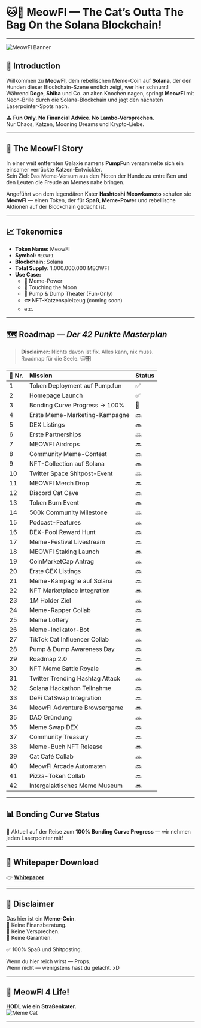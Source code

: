# 🐱🚀 MeowFI — The Cat’s Outta The Bag On the Solana Blockchain!

---

![MeowFI Banner](https://media.giphy.com/media/JIX9t2j0ZTN9S/giphy.gif)

## 📌 Introduction

Willkommen zu **MeowFI**, dem rebellischen Meme-Coin auf **Solana**, der den Hunden dieser Blockchain-Szene endlich zeigt, wer hier schnurrt!  
Während **Doge**, **Shiba** und Co. an alten Knochen nagen, springt **MeowFI** mit Neon-Brille durch die Solana-Blockchain und jagt den nächsten Laserpointer-Spots nach.

⚠️ **Fun Only. No Financial Advice. No Lambo-Versprechen.**  
Nur Chaos, Katzen, Mooning Dreams und Krypto-Liebe.

---

## 📖 The MeowFI Story

In einer weit entfernten Galaxie namens **PumpFun** versammelte sich ein einsamer verrückte Katzen-Entwickler.  
Sein Ziel: Das Meme-Versum aus den Pfoten der Hunde zu entreißen und den Leuten die Freude an Memes nahe bringen.

Angeführt von dem legendären Kater **Hashtoshi Meowkamoto** schufen sie **MeowFI** — einen Token, der für **Spaß**, **Meme-Power** und rebellische Aktionen auf der Blockchain gedacht ist.

---

## 📈 Tokenomics

- **Token Name:** MeowFI  
- **Symbol:** `MEOWFI`  
- **Blockchain:** Solana  
- **Total Supply:** 1.000.000.000 MEOWFI  
- **Use Case:**  
  - 🤣 Meme-Power  
  - 🎣 Touching the Moon  
  - 🎉 Pump & Dump Theater (Fun-Only)  
  - 🐟 NFT-Katzenspielzeug (coming soon)
  - etc.
---

## 🗺️ Roadmap — *Der 42 Punkte Masterplan*

> **Disclaimer:** Nichts davon ist fix. Alles kann, nix muss.  
> Roadmap für die Seele. 🐱🎛️

| 🚀 Nr. | Mission                            | Status |
|:------|:-----------------------------------|:--------|
| 1  | Token Deployment auf Pump.fun        | ✅ |
| 2  | Homepage Launch                      | ✅ |
| 3  | Bonding Curve Progress → 100%        | 🔄 |
| 4  | Erste Meme-Marketing-Kampagne        | 🔜 |
| 5  | DEX Listings                         | 🔜 |
| 6  | Erste Partnerships                   | 🔜 |
| 7  | MEOWFI Airdrops                      | 🔜 |
| 8  | Community Meme-Contest               | 🔜 |
| 9  | NFT-Collection auf Solana            | 🔜 |
| 10 | Twitter Space Shitpost-Event         | 🔜 |
| 11 | MEOWFI Merch Drop                    | 🔜 |
| 12 | Discord Cat Cave                     | 🔜 |
| 13 | Token Burn Event                     | 🔜 |
| 14 | 500k Community Milestone             | 🔜 |
| 15 | Podcast-Features                     | 🔜 |
| 16 | DEX-Pool Reward Hunt                 | 🔜 |
| 17 | Meme-Festival Livestream             | 🔜 |
| 18 | MEOWFI Staking Launch                | 🔜 |
| 19 | CoinMarketCap Antrag                 | 🔜 |
| 20 | Erste CEX Listings                   | 🔜 |
| 21 | Meme-Kampagne auf Solana             | 🔜 |
| 22 | NFT Marketplace Integration          | 🔜 |
| 23 | 1M Holder Ziel                       | 🔜 |
| 24 | Meme-Rapper Collab                   | 🔜 |
| 25 | Meme Lottery                         | 🔜 |
| 26 | Meme-Indikator-Bot                   | 🔜 |
| 27 | TikTok Cat Influencer Collab         | 🔜 |
| 28 | Pump & Dump Awareness Day            | 🔜 |
| 29 | Roadmap 2.0                          | 🔜 |
| 30 | NFT Meme Battle Royale               | 🔜 |
| 31 | Twitter Trending Hashtag Attack      | 🔜 |
| 32 | Solana Hackathon Teilnahme           | 🔜 |
| 33 | DeFi CatSwap Integration             | 🔜 |
| 34 | MeowFI Adventure Browsergame         | 🔜 |
| 35 | DAO Gründung                         | 🔜 |
| 36 | Meme Swap DEX                        | 🔜 |
| 37 | Community Treasury                   | 🔜 |
| 38 | Meme-Buch NFT Release                | 🔜 |
| 39 | Cat Café Collab                      | 🔜 |
| 40 | MeowFI Arcade Automaten              | 🔜 |
| 41 | Pizza-Token Collab                   | 🔜 |
| 42 | Intergalaktisches Meme Museum        | 🔜 |

---

## 📊 Bonding Curve Status  

🚀 Aktuell auf der Reise zum **100% Bonding Curve Progress** — wir nehmen jeden Laserpointer mit!

---

## 📄 Whitepaper Download  

👉 **[Whitepaper](https://github.com/SIntegration/meowfi-whitepaper/blob/main/README.md)**  

---

## 📢 Disclaimer  

Das hier ist ein **Meme-Coin**.  
🚫 Keine Finanzberatung.  
🚫 Keine Versprechen.  
🚫 Keine Garantien.  

✅ 100% Spaß und Shitposting.  

Wenn du hier reich wirst — Props.  
Wenn nicht — wenigstens hast du gelacht. xD

---

## 🚀 MeowFI 4 Life!  

**HODL wie ein Straßenkater.**  
![Meme Cat](https://media.giphy.com/media/v6aOjy0Qo1fIA/giphy.gif)

---

